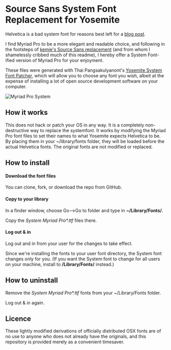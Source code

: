 # Source Sans System Font Replacement for Yosemite

Helvetica is a bad system font for reasons best left for a [blog post](). 

I find Myriad Pro to be a more elegant and readable choice, and following in the footsteps of [kemie's Source Sans replacement](https://github.com/kemie/Source-Sans-Yosemite-System-Font-Replacement/blob/master/readme.md) (and from whom I shamelessly cribbed much of this readme), I hereby offer a System Font-ified version of Myriad Pro for your enjoyment.

These files were generated with Thai Pangsakulyanont's [Yosemite System Font Patcher](https://github.com/dtinth/YosemiteSystemFontPatcher), which will allow you to choose any font you wish, albeit at the expense of installing a lot of open source development software on your computer.


![Myriad Pro System](https://www.dropbox.com/s/rgx93t37rp8fjmv/Screen%20Shot%202014-11-08%20at%209.22.08%20AM.png?dl=1)

## How it works

This does not hack or patch your OS in any way. It is a completely non-destructive way to replace the systemfont. It works by modifying the Myriad Pro font files to set their names to what Yosemite expects Helvetica to be. By placing them in your ~/library/fonts folder, they will be loaded before the actual Helvetica fonts. The original fonts are not modified or replaced.

## How to install

#### Download the font files

You can clone, fork, or download the repo from GitHub. 

#### Copy to your library

In a finder window, choose Go-->Go to folder and type in **~/Library/Fonts/**. 

Copy the _System Myriad Pro\*.ttf_  files there.

#### Log out & in

Log out and in from your user for the changes to take effect. 

Since we're installing the fonts to your user font directory, the System font changes only for you. (If you want the System font to change for all users on your machine, install to **/Library/Fonts/** instead.)

## How to uninstall

Remove the _System Myriad Pro\*.ttf_ fonts from your ~/Library/Fonts folder. 

Log out & in again.

## Licence

These lightly modified derivations of officially distributed OSX fonts are of no use to anyone who does not already have the originals, and this repository is provided merely as a convenient timesaver.
